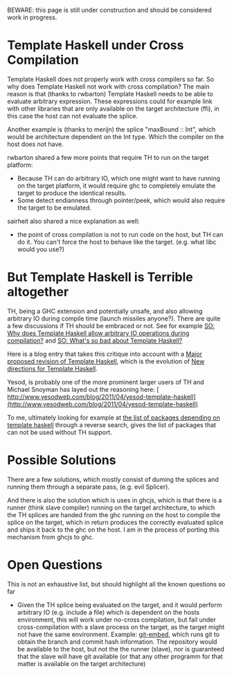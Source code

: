 
BEWARE: this page is still under construction and should be considered work in progress.

# Template Haskell under Cross Compilation


Template Haskell does not properly work with cross compilers so far.  So why does Template Haskell not work with cross compilation?  The
main reason is that (thanks to rwbarton) Template Haskell needs to be able to evaluate arbitrary expression.  These expressions could for
example link with other libraries that are only available on the target architecture (ffi), in this case the host can not evaluate the splice.


Another example is (thanks to merijn) the splice "maxBound :: Int", which would be architecture dependent on the Int type. Which the compiler
on the host does not have.


rwbarton shared a few more points that require TH to run on the target platform:

- Because TH can do arbitrary IO, which one might want to have running on the target platform, it would require ghc to completely emulate the target to produce the identical results.
- Some detect endianness through pointer/peek, which would also require the target to be emulated.


sairheit also shared a nice explanation as well: 

- the point of cross compilation is not to run code on the host, but TH can do it. You can't force the host to behave like the target. (e.g. what libc would you use?)

# But Template Haskell is Terrible altogether


TH, being a GHC extension and potentially unsafe, and also allowing arbitrary IO during compile time (launch missiles anyone?). There are quite a few discussions if TH should be embraced or not.
See for example [ SO: Why does Template Haskell allow arbitrary IO operations during compilation?](http://stackoverflow.com/questions/13785753/why-does-template-haskell-allow-arbitrary-io-operations-during-compilation) and [ SO: What's so bad about Template Haskell?](http://stackoverflow.com/questions/10857030/whats-so-bad-about-template-haskell)


Here is a blog entry that takes this critique into account with a [ Major proposed revision of Template Haskell](https://ghc.haskell.org/trac/ghc/wiki/TemplateHaskell/BlogPostChanges), which is the evolution of [ New directions for Template Haskell](https://ghc.haskell.org/trac/ghc/blog/Template%20Haskell%20Proposal).


Yesod, is probably one of the more prominent larger users of TH and Michael Snoyman has layed out the reasoning here: [ http://www.yesodweb.com/blog/2011/04/yesod-template-haskell](http://www.yesodweb.com/blog/2011/04/yesod-template-haskell)


To me, ultimately looking for example at [ the list of packages depending on template haskell](http://packdeps.haskellers.com/reverse/template-haskell) through a reverse search, gives the list of
packages that can not be used without TH support.

# Possible Solutions


There are a few solutions, which mostly consist of duming the splices and running them through a separate pass, (e.g. evil Splicer).


And there is also the solution which is uses in ghcjs, which is that there is a runner (think slave compiler) running on the target architecture,
to which the TH splices are handed from the ghc running on the host to compile the splice on the target, which in return produces the
correctly evaluated splice and ships it back to the ghc on the host. I am in the process of porting this mechanism from ghcjs to
ghc.

# Open Questions


This is not an exhaustive list, but should highlight all the known questions so far

- Given the TH splice being evaluated on the target, and it would perform arbitrary IO (e.g. include a file) which is dependent on the hosts environment, this will work under no-cross compilation, but fail under cross-compilation with a slave process on the target, as the target might not have the same environment. Example: [ git-embed](https://hackage.haskell.org/package/git-embed), which runs git to obtain the branch and commit hash information. The repository would be available to the host, but not the the runner (slave), nor is guaranteed that the slave will have git available (or that any other programm for that matter is available on the target architecture)
